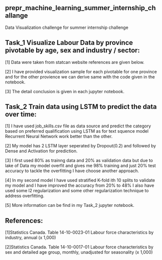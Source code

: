 ## prepr_machine_learning_summer_internship_challange
Data Visualization challenge for summer internship challenge

## Task_1 Visualize Labour Data by province pivotable by age, sex and industry / sector:

[1] Data were taken from statcan website references are given below.

[2] I have provided visualization sample for each pivotable for one province and for the other provience we can derive same with the         code given in the notebook. 

[3] The detail conclusion is given in each jupyter notebook.



## Task_2 Train data using LSTM to predict the data over time:

[1] I have used job_skills.csv file as data source and predict the category based on preferred qualification using LSTM as for text         squence model Recurrent Neural Network work better than the other.

[2] My model has 2 LSTM layer seperated by Dropout(0.2) and followed by Dense and Activation for prediction.

[3] I first used 80% as trainng data and 20% as validation data but due to lake of Data my model overfit and gives me 98% training and       just 20% test accuracy to tackle the overfitting I have choose another approach.

[4] In my second model I have used stratified K-fold ith 10 splits to validate my model and I have improved the accuracy from 20% to 48% 
    I also have used some l2 regularization and some other regularization technique to address overfitting.
    
[5] More information can be find in my Task_2 jupyter notebook.    


## References:

[1]Statistics Canada.  Table  14-10-0023-01   Labour force characteristics by industry, annual (x 1,000)

[2]Statistics Canada.  Table  14-10-0017-01   Labour force characteristics by sex and detailed age group, monthly, unadjusted for seasonality (x 1,000)
